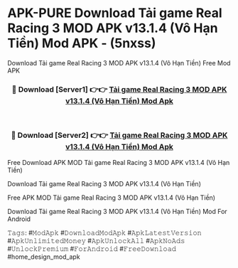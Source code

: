 # APK-PURE Download Tải game Real Racing 3 MOD APK v13.1.4 (Vô Hạn Tiền) Mod APK - (5nxss)
Download Tải game Real Racing 3 MOD APK v13.1.4 (Vô Hạn Tiền) Free Mod APK

<div align="center">
<h3>🔴 Download [Server1] 👉👉 <a href="https://apk-comot.site?title=Tải_game_Real_Racing_3_MOD_APK_v13.1.4_(Vô_Hạn_Tiền)">Tải game Real Racing 3 MOD APK v13.1.4 (Vô Hạn Tiền) Mod Apk</a></h3><br>

<h3>🔴 Download [Server2] 👉👉 <a href="https://apk-comot.site?title=Tải_game_Real_Racing_3_MOD_APK_v13.1.4_(Vô_Hạn_Tiền)">Tải game Real Racing 3 MOD APK v13.1.4 (Vô Hạn Tiền) Mod Apk</a></h3>
</div>


Free Download APK MOD Tải game Real Racing 3 MOD APK v13.1.4 (Vô Hạn Tiền)

Download Tải game Real Racing 3 MOD APK v13.1.4 (Vô Hạn Tiền) 

Free APK MOD Tải game Real Racing 3 MOD APK v13.1.4 (Vô Hạn Tiền) 

Download Tải game Real Racing 3 MOD APK v13.1.4 (Vô Hạn Tiền) Mod For Android

𝚃𝚊𝚐𝚜: #𝙼𝚘𝚍𝙰𝚙𝚔 #𝙳𝚘𝚠𝚗𝚕𝚘𝚊𝚍𝙼𝚘𝚍𝙰𝚙𝚔 #𝙰𝚙𝚔𝙻𝚊𝚝𝚎𝚜𝚝𝚅𝚎𝚛𝚜𝚒𝚘𝚗 #𝙰𝚙𝚔𝚄𝚗𝚕𝚒𝚖𝚒𝚝𝚎𝚍𝙼𝚘𝚗𝚎𝚢 #𝙰𝚙𝚔𝚄𝚗𝚕𝚘𝚌𝚔𝙰𝚕𝚕 #𝙰𝚙𝚔𝙽𝚘𝙰𝚍𝚜 #𝚄𝚗𝚕𝚘𝚌𝚔𝙿𝚛𝚎𝚖𝚒𝚞𝚖 #𝙵𝚘𝚛𝙰𝚗𝚍𝚛𝚘𝚒𝚍 #𝙵𝚛𝚎𝚎𝙳𝚘𝚠𝚗𝚕𝚘𝚊𝚍 #home_design_mod_apk